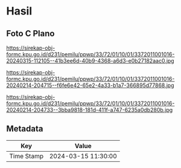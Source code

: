 # Hasil

## Foto C Plano

https://sirekap-obj-formc.kpu.go.id/d231/pemilu/ppwp/33/72/01/10/01/3372011001016-20240315-112105--41b3ee6d-40b9-4368-a6d3-e0b27182aac0.jpg

https://sirekap-obj-formc.kpu.go.id/d231/pemilu/ppwp/33/72/01/10/01/3372011001016-20240214-204715--f6fe6e42-65e2-4a33-b1a7-366895d77868.jpg

https://sirekap-obj-formc.kpu.go.id/d231/pemilu/ppwp/33/72/01/10/01/3372011001016-20240214-204733--3bba9818-181d-411f-a747-6235a0db280b.jpg


## Metadata

| Key        | Value               |
| ---------- | ------------------- |
| Time Stamp | 2024-03-15 11:30:00 |



